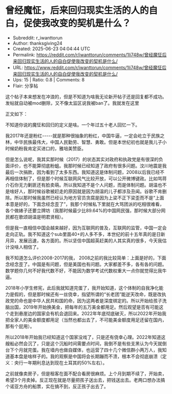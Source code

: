 # 曾经魔怔，后来回归现实生活的人的自白，促使我改变的契机是什么？

- Subreddit: r_iwanttorun
- Author: thanksgiving24
- Created: 2025-06-23 04:04:44 UTC
- Permalink: https://reddit.com/r/iwanttorun/comments/1li748w/曾经魔怔后来回归现实生活的人的自白促使我改变的契机是什么/
- URL: https://www.reddit.com/r/iwanttorun/comments/1li748w/曾经魔怔后来回归现实生活的人的自白促使我改变的契机是什么/
- Ups: 15 | Ratio: 0.8 | Comments: 8
- Flair: 分享帖


这个帖子本来想发在冲浪的，但是不知道为啥我无论新开帖子还是回复都不成功。发帖就自动被mod删除，又不像太监区说我被ban了。我就发在这里

正文如下：

不知道你说的魔怔和回归的定义是啥。一个年过五十老人回忆一下。

我2017年还是粉红-----就是那种很抽象的粉红，中国牛逼，一定会屹立于民族之林，中华民族最伟大，中国人民勤劳、智慧、勇敢。但是本世纪初也就是我儿子小时候奶粉我肯定买进口的，雅培美赞臣。

但是怎么说呢，我其实那时候（2017）的状态其实对政府和执政党是有很深的负面评价，也不能算彻底粉蛆。我那时候已经知道了政府有很多问题。汶川地震是我最后一次捐款，因为看到了太多东西。我知道这是体制问题，2008以后我已经不再相信体制了，但是那个时候互联网风气比较开放，可以公开微博键政。比如骂蒋介石你无力剿匪还有脸卖萌。所以我知道不是个人问题，而是体制问题。胡温也不是啥好人，那时候谷歌被赶走的原因就是因为胡温的儿子都涉及丑闻。谷歌不肯删除。所以那时候我虽然已经认为地方官员贪腐是因为上梁不正下梁歪而不是“上面本意是好的，下面念经念歪了”，我那个时候私下里就在大骂团派的吃相很难看，各个做婊子还要立牌坊（我那时候最少比89.64%的中国网民强，那时候大部分网民都在歌颂胡温是明君贤相）。

但是我一直相信中国会越来越好，因为互联网的普及，互联网的监管，中国一定会走向正轨。我不知道这个sub里面40+的人多不多，本世纪的前十五年真的是日新月异，发展迅速，各方面的。所以坚信中国超英赶美的人其实真的很多，今天我估计没啥人相信了。

我不知道怎么评价2008-2017的我，
2008之前的我比较简单：上面是好的，下面念经念歪了。中国是有问题，但是美国也有问题。大家都差不多，各有各的问题。数学题你几何不好我代数不好，不能因为数学考试代数权重大一点你就觉得比我牛逼。

2018年小学生修宪，此后我就知道完蛋了，我开始知道，这个体制的自我净化能力是假的，但是那时候还有一丝侥幸，指望所谓的“长老团”能逆天改命，既是改执政党的命也是中华人民共和国的命，因为这两者是深度绑定的。所以开始给孩子洗脑出国，2019年开始换美金，把每年的五万美金都用足。然后观望是否有可能这个走到悬崖边的国家会有机会退回来。2022年年底彻底破灭，所以2022年开始我把全家人的美金额度都用足（当然也都出去了，不可能美金额度用足还留在国内，那有个屁用）。

所以2018年开始我已经知道这个国家没戏了，只是还有侥幸心理。2022年知道这艘船必然会沉了，只是这个沉船时间需要点时间，我倒不是有些支黑认为今天就倒台下个月就完蛋。我在墙内也做自媒体，也运营了四十几个微信群小两万人，我知道基本盘是啥样子的。我的观察是中国将会长期蹦而不溃，根本不会彻底崩溃（定义：央行一年期利息达到现在土耳其的50%左右）。

之前就像卖房子，但是租客在面不配合看房很麻烦。上个月到期不续了，开始卖，希望3个月卖掉。反正现在就是尽量把孩子送出去，把钱送出去。老两口想办法搞个诺亚方舟的船票，实在搞不到，反正孩子出去了。

